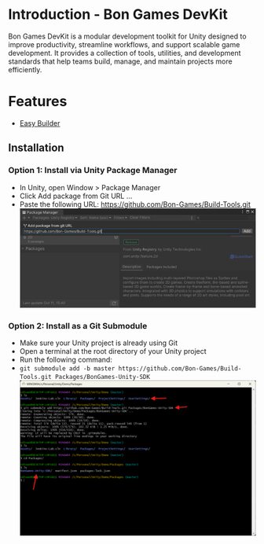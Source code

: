# Introduction - Bon Games DevKit
Bon Games DevKit is a modular development toolkit for Unity designed to improve productivity, streamline workflows, and support scalable game development. It provides a collection of tools, utilities, and development standards that help teams build, manage, and maintain projects more efficiently.

# Features
- [Easy Builder](./EasyBuilder/README.md)

## Installation
### Option 1: Install via Unity Package Manager
- In Unity, open Window > Package Manager
- Click Add package from Git URL ...
- Paste the following URL: https://github.com/Bon-Games/Build-Tools.git
![Install via Unity Package Manager](./Documentation~//Install-via-unity-package-manager.png)

### Option 2: Install as a Git Submodule
- Make sure your Unity project is already using Git
- Open a terminal at the root directory of your Unity project
- Run the following command:
- `git submodule add -b master https://github.com/Bon-Games/Build-Tools.git Packages/BonGames-Unity-SDK`
![Install as a Git Submodule](./Documentation~//Install-as-git-submodule.png)